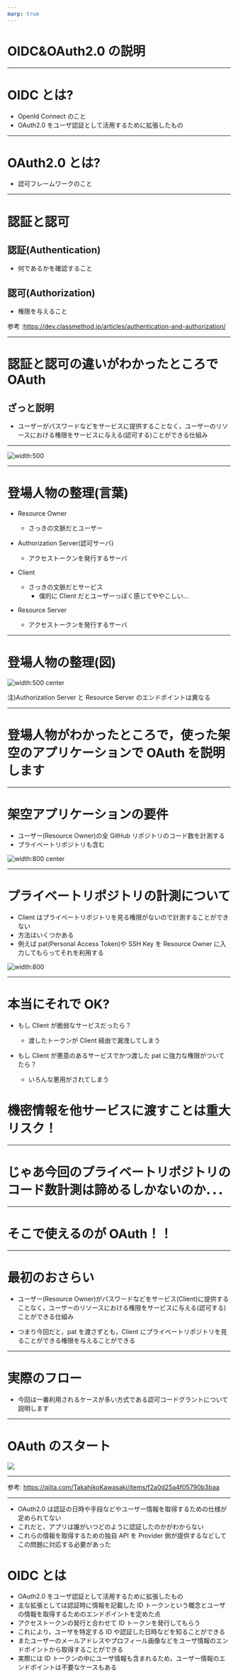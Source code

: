 ```yaml
---
marp: true
---
```


# OIDC&OAuth2.0 の説明

---

# OIDC とは?

- OpenId Connect のこと
- OAuth2.0 をユーザ認証として活用するために拡張したもの

---

# OAuth2.0 とは?

- 認可フレームワークのこと

---

# 認証と認可

## 認証(Authentication)

- 何であるかを確認すること

## 認可(Authorization)

- 権限を与えること

参考 :https://dev.classmethod.jp/articles/authentication-and-authorization/

---

# 認証と認可の違いがわかったところで OAuth

## ざっと説明

- ユーザーがパスワードなどをサービスに提供することなく，ユーザーのリソースにおける権限をサービスに与える(認可する)ことができる仕組み

---

![width:500](question_head_gakuzen_boy.png)

---

# 登場人物の整理(言葉)

- Resource Owner
  - さっきの文脈だとユーザー
- Authorization Server(認可サーバ)
  - アクセストークンを発行するサーバ
- Client

  - さっきの文脈だとサービス
    - 僕的に Client だとユーザーっぽく感じてややこしい...

- Resource Server
  - アクセストークンを発行するサーバ

---

# 登場人物の整理(図)

![width:500 center](oauth-characters1.png)

注)Authorization Server と Resource Server のエンドポイントは異なる

---

# 登場人物がわかったところで，使った架空のアプリケーションで OAuth を説明します

---

# 架空アプリケーションの要件

- ユーザー(Resource Owner)の全 GitHub リポジトリのコード数を計測する
- プライベートリポジトリも含む

![width:800 center](oauth-app-example.png)

---

# プライベートリポジトリの計測について

- Client はプライベートリポジトリを見る権限がないので計測することができない
- 方法はいくつかある
- 例えば pat(Personal Access Token)や SSH Key を Resource Owner に入力してもらってそれを利用する

![width:800](bad-pattern.png)

---

# 本当にそれで OK?

- もし Client が脆弱なサービスだったら？
  - 渡したトークンが Client 経由で漏洩してしまう
- もし Client が悪意のあるサービスでかつ渡した pat に強力な権限がついてたら？

  - いろんな悪用がされてしまう

# 機密情報を他サービスに渡すことは重大リスク！

---

# じゃあ今回のプライベートリポジトリのコード数計測は諦めるしかないのか．．．

---

# そこで使えるのが OAuth！！

---

# 最初のおさらい

- ユーザー(Resource Owner)がパスワードなどをサービス(Client)に提供することなく，ユーザーのリソースにおける権限をサービスに与える(認可する)ことができる仕組み

- つまり今回だと，pat を渡さずとも，Client にプライベートリポジトリを見ることができる権限を与えることができる

---

# 実際のフロー

- 今回は一番利用されるケースが多い方式である認可コードグラントについて説明します

---

# OAuth のスタート

![](oauth-flow1.png)

---

参考: https://qiita.com/TakahikoKawasaki/items/f2a0d25a4f05790b3baa

---

- OAuth2.0 は認証の日時や手段などやユーザー情報を取得するための仕様が定められてない
- これだと，アプリは誰がいつどのように認証したのかがわからない
- これらの情報を取得するための独自 API を Provider 側が提供するなどしてこの問題に対応する必要があった

# OIDC とは

- OAuth2.0 をユーザ認証として活用するために拡張したもの
- 主な拡張としては認証時に情報を記載した ID トークンという概念とユーザの情報を取得するためのエンドポイントを定めた点
- アクセストークンの発行と合わせて ID トークンを発行してもらう
- これにより，ユーザを特定する ID や認証した日時などを知ることができる
- またユーザーのメールアドレスやプロフィール画像などをユーザ情報のエンドポイントから取得することができる
- 実際には ID トークンの中にユーザ情報も含まれるため，ユーザー情報のエンドポイントは不要なケースもある
